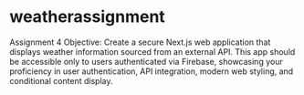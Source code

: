 # weatherassignment
Assignment 4 
Objective:
Create a secure Next.js web application that displays weather information
sourced from an external API. This app should be accessible only to users
authenticated via Firebase, showcasing your proficiency in user
authentication, API integration, modern web styling, and conditional content
display.
